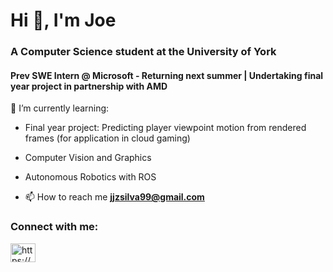 <h1>Hi 👋, I'm Joe</h1>
<h3>A Computer Science student at the University of York</h3>
<h4>Prev SWE Intern @ Microsoft - Returning next summer | Undertaking final year project in partnership with AMD</h4>

🌱 I’m currently learning:

- Final year project: Predicting player viewpoint motion from rendered frames (for application in cloud gaming)
- Computer Vision and Graphics
- Autonomous Robotics with ROS


- 📫 How to reach me **jjzsilva99@gmail.com**

<h3 align="left">Connect with me:</h3>
<p align="left">
<a href="https://linkedin.com/in/https://www.linkedin.com/in/joseph-silva-768807238/" target="blank"><img align="center" src="https://raw.githubusercontent.com/rahuldkjain/github-profile-readme-generator/master/src/images/icons/Social/linked-in-alt.svg" alt="https://www.linkedin.com/in/joseph-silva-768807238/" height="30" width="40" /></a>
</p>


